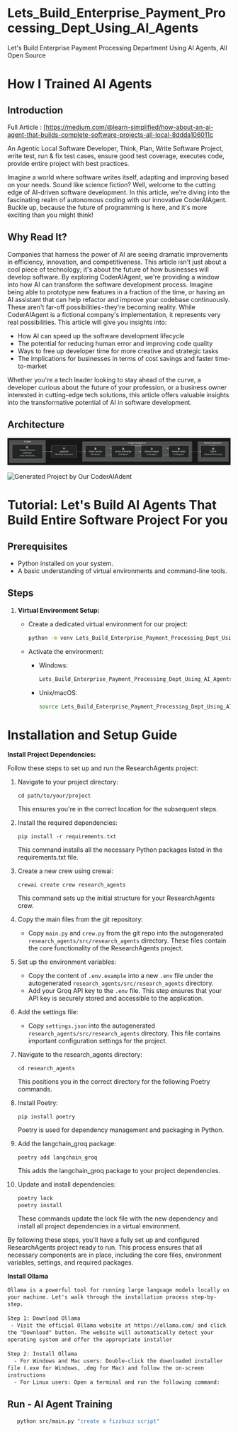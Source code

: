 # Lets_Build_Enterprise_Payment_Processing_Dept_Using_AI_Agents
Let's Build Enterprise Payment Processing Department Using AI Agents, All Open Source



# How I Trained AI Agents


## Introduction

Full Article : [https://medium.com/@learn-simplified/how-about-an-ai-agent-that-builds-complete-software-projects-all-local-8ddda106011c

An Agentic Local Software Developer, Think, Plan, Write Software Project, write test, run & fix test cases, ensure good test coverage, executes code, provide entire project with best practices.

Imagine a world where software writes itself, adapting and improving based on your needs. Sound like science fiction? Well, welcome to the cutting edge of AI-driven software development. In this article, we're diving into the fascinating realm of autonomous coding with our innovative CoderAIAgent. Buckle up, because the future of programming is here, and it's more exciting than you might think!

## Why Read It?

Companies that harness the power of AI are seeing dramatic improvements in efficiency, innovation, and competitiveness. This article isn't just about a cool piece of technology; it's about the future of how businesses will develop software.
By exploring CoderAIAgent, we're providing a window into how AI can transform the software development process. Imagine being able to prototype new features in a fraction of the time, or having an AI assistant that can help refactor and improve your codebase continuously. These aren't far-off possibilities - they're becoming reality.
While CoderAIAgent is a fictional company's implementation, it represents very real possibilities. This article will give you insights into:
 - How AI can speed up the software development lifecycle
 - The potential for reducing human error and improving code quality
 - Ways to free up developer time for more creative and strategic tasks
 - The implications for businesses in terms of cost savings and faster time-to-market

Whether you're a tech leader looking to stay ahead of the curve, a developer curious about the future of your profession, or a business owner interested in cutting-edge tech solutions, this article offers valuable insights into the transformative potential of AI in software development.


## Architecture
![Design Diagram](design_docs/design.png)


![Generated Project by Our CoderAIAdent](design_docs/output_proj.png)

# Tutorial: Let's Build AI Agents That Build Entire Software Project For you

## Prerequisites
- Python installed on your system.
- A basic understanding of virtual environments and command-line tools.

## Steps

1. **Virtual Environment Setup:**
   - Create a dedicated virtual environment for our project:
   
     ```bash
     python -m venv Lets_Build_Enterprise_Payment_Processing_Dept_Using_AI_Agents
     ```
   - Activate the environment:
   
     - Windows:
       ```bash
       Lets_Build_Enterprise_Payment_Processing_Dept_Using_AI_Agents\Scripts\activate
       ```
     - Unix/macOS:
       ```bash
       source Lets_Build_Enterprise_Payment_Processing_Dept_Using_AI_Agents/bin/activate
       ```


   
# Installation and Setup Guide

**Install Project Dependencies:**

Follow these steps to set up and run the ResearchAgents project:

1. Navigate to your project directory:
   ```
   cd path/to/your/project
   ```
   This ensures you're in the correct location for the subsequent steps.

2. Install the required dependencies:
   ```
   pip install -r requirements.txt
   ```
   This command installs all the necessary Python packages listed in the requirements.txt file.

3. Create a new crew using crewai:
   ```
   crewai create crew research_agents
   ```
   This command sets up the initial structure for your ResearchAgents crew.

4. Copy the main files from the git repository:
   - Copy `main.py` and `crew.py` from the git repo into the autogenerated `research_agents/src/research_agents` directory.
   These files contain the core functionality of the ResearchAgents project.

5. Set up the environment variables:
   - Copy the content of `.env.example` into a new `.env` file under the autogenerated `research_agents/src/research_agents` directory.
   - Add your Groq API key to the `.env` file.
   This step ensures that your API key is securely stored and accessible to the application.

6. Add the settings file:
   - Copy `settings.json` into the autogenerated `research_agents/src/research_agents` directory.
   This file contains important configuration settings for the project.

7. Navigate to the research_agents directory:
   ```
   cd research_agents
   ```
   This positions you in the correct directory for the following Poetry commands.

8. Install Poetry:
   ```
   pip install poetry
   ```
   Poetry is used for dependency management and packaging in Python.

9. Add the langchain_groq package:
   ```
   poetry add langchain_groq
   ```
   This adds the langchain_groq package to your project dependencies.

10. Update and install dependencies:
    ```
    poetry lock
    poetry install
    ```
    These commands update the lock file with the new dependency and install all project dependencies in a virtual environment.

By following these steps, you'll have a fully set up and configured ResearchAgents project ready to run. This process ensures that all necessary components are in place, including the core files, environment variables, settings, and required packages.   
     

**Install Ollama**
    
    Ollama is a powerful tool for running large language models locally on your machine. Let's walk through the installation process step-by-step.
    
    Step 1: Download Ollama
     - Visit the official Ollama website at https://ollama.com/ and click the "Download" button. The website will automatically detect your operating system and offer the appropriate installer
    
    Step 2: Install Ollama
      - For Windows and Mac users: Double-click the downloaded installer file (.exe for Windows, .dmg for Mac) and follow the on-screen instructions
      - For Linux users: Open a terminal and run the following command:

## Run - AI Agent Training

   ```bash 
      python src/main.py "create a fizzbuzz script"   
   ```







